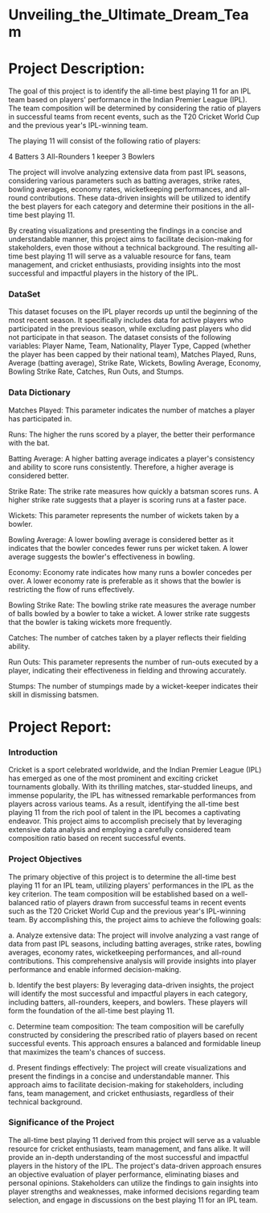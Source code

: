 # Unveiling_the_Ultimate_Dream_Team

# Project Description:
The goal of this project is to identify the all-time best playing 11 for an IPL team based on players' performance in the Indian Premier League (IPL). The team composition will be determined by considering the ratio of players in successful teams from recent events, such as the T20 Cricket World Cup and the previous year's IPL-winning team.

The playing 11 will consist of the following ratio of players:

4 Batters
3 All-Rounders
1 keeper
3 Bowlers

The project will involve analyzing extensive data from past IPL seasons, considering various parameters such as batting averages, strike rates, bowling averages, economy rates, wicketkeeping performances, and all-round contributions. These data-driven insights will be utilized to identify the best players for each category and determine their positions in the all-time best playing 11.

By creating visualizations and presenting the findings in a concise and understandable manner, this project aims to facilitate decision-making for stakeholders, even those without a technical background. The resulting all-time best playing 11 will serve as a valuable resource for fans, team management, and cricket enthusiasts, providing insights into the most successful and impactful players in the history of the IPL.
### DataSet
This dataset focuses on the IPL player records up until the beginning of the most recent season. It specifically includes data for active players who participated in the previous season, while excluding past players who did not participate in that season. The dataset consists of the following variables: Player Name, Team, Nationality, Player Type, Capped (whether the player has been capped by their national team), Matches Played, Runs, Average (batting average), Strike Rate, Wickets, Bowling Average, Economy, Bowling Strike Rate, Catches, Run Outs, and Stumps.

### Data Dictionary
Matches Played: This parameter indicates the number of matches a player has participated in.

Runs: The higher the runs scored by a player, the better their performance with the bat.

Batting Average: A higher batting average indicates a player's consistency and ability to score runs consistently. Therefore, a higher average is considered better.

Strike Rate: The strike rate measures how quickly a batsman scores runs. A higher strike rate suggests that a player is scoring runs at a faster pace.

Wickets: This parameter represents the number of wickets taken by a bowler.

Bowling Average: A lower bowling average is considered better as it indicates that the bowler concedes fewer runs per wicket taken. A lower average suggests the bowler's effectiveness in bowling.

Economy: Economy rate indicates how many runs a bowler concedes per over. A lower economy rate is preferable as it shows that the bowler is restricting the flow of runs effectively.

Bowling Strike Rate: The bowling strike rate measures the average number of balls bowled by a bowler to take a wicket. A lower strike rate suggests that the bowler is taking wickets more frequently.

Catches: The number of catches taken by a player reflects their fielding ability.

Run Outs: This parameter represents the number of run-outs executed by a player, indicating their effectiveness in fielding and throwing accurately.

Stumps: The number of stumpings made by a wicket-keeper indicates their skill in dismissing batsmen.

# Project Report:

### Introduction

Cricket is a sport celebrated worldwide, and the Indian Premier League (IPL) has emerged as one of the most prominent and exciting cricket tournaments globally. With its thrilling matches, star-studded lineups, and immense popularity, the IPL has witnessed remarkable performances from players across various teams. As a result, identifying the all-time best playing 11 from the rich pool of talent in the IPL becomes a captivating endeavor. This project aims to accomplish precisely that by leveraging extensive data analysis and employing a carefully considered team composition ratio based on recent successful events.

### Project Objectives
The primary objective of this project is to determine the all-time best playing 11 for an IPL team, utilizing players' performances in the IPL as the key criterion. The team composition will be established based on a well-balanced ratio of players drawn from successful teams in recent events such as the T20 Cricket World Cup and the previous year's IPL-winning team. By accomplishing this, the project aims to achieve the following goals:

a. Analyze extensive data: The project will involve analyzing a vast range of data from past IPL seasons, including batting averages, strike rates, bowling averages, economy rates, wicketkeeping performances, and all-round contributions. This comprehensive analysis will provide insights into player performance and enable informed decision-making.

b. Identify the best players: By leveraging data-driven insights, the project will identify the most successful and impactful players in each category, including batters, all-rounders, keepers, and bowlers. These players will form the foundation of the all-time best playing 11.

c. Determine team composition: The team composition will be carefully constructed by considering the prescribed ratio of players based on recent successful events. This approach ensures a balanced and formidable lineup that maximizes the team's chances of success.

d. Present findings effectively: The project will create visualizations and present the findings in a concise and understandable manner. This approach aims to facilitate decision-making for stakeholders, including fans, team management, and cricket enthusiasts, regardless of their technical background.

### Significance of the Project

The all-time best playing 11 derived from this project will serve as a valuable resource for cricket enthusiasts, team management, and fans alike. It will provide an in-depth understanding of the most successful and impactful players in the history of the IPL. The project's data-driven approach ensures an objective evaluation of player performance, eliminating biases and personal opinions. Stakeholders can utilize the findings to gain insights into player strengths and weaknesses, make informed decisions regarding team selection, and engage in discussions on the best playing 11 for an IPL team.
